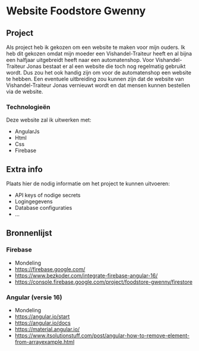 # Website Foodstore Gwenny

## Project
Als project heb ik gekozen om een website te maken voor mijn ouders. Ik heb dit gekozen omdat mijn moeder een Vishandel-Traiteur heeft en al bijna een halfjaar uitgebreidt heeft naar een automatenshop. Voor Vishandel-Traiteur Jonas bestaat er al een website die toch nog regelmatig gebruikt wordt. Dus zou het ook handig zijn om voor de automatenshop een website te hebben. Een eventuele uitbreiding zou kunnen zijn dat de website van Vishandel-Traiteur Jonas vernieuwt wordt en dat mensen kunnen bestellen via de website.

### Technologieën 
Deze website zal ik uitwerken met:
- AngularJs
- Html
- Css
- Firebase

## Extra info
Plaats hier de nodig informatie om het
project te kunnen uitvoeren:

- API keys of nodige secrets
- Logingegevens
- Database configuraties
- ...

## Bronnenlijst
### Firebase
- Mondeling
- https://firebase.google.com/
- https://www.bezkoder.com/integrate-firebase-angular-16/
- https://console.firebase.google.com/project/foodstore-gwenny/firestore

### Angular (versie 16)
- Mondeling
- https://angular.io/start
- https://angular.io/docs
- https://material.angular.io/
- https://www.itsolutionstuff.com/post/angular-how-to-remove-element-from-arrayexample.html
